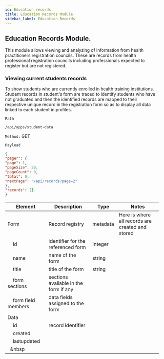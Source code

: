 ```yaml
---
id: Education records
title: Education Records Module
sidebar_label: Education Records
---
```

## Education Records Module.

This module allows viewing and analyzing of information from health practitioners registration councils. These are records from health professional registration councils including professionals expected to register but are not registered.

### Viewing current students records

To show students who are currently enrolled in health training institutions. Student records in student's form are traced to identify students who have not graduated and then the identified records are mapped to their respective unique  record in the registration form so as to display all data linked to each student in profiles.

`Path`
```JS
/api/apps/student-data
```
`Method:` GET

`Payload`

```JSON
{
"pager": {
"page": 1,
"pageSize": 50,
"pageCount": 0,
"total": 0,
"nextPage": "/api/records?page=2"
},
"records": []
}
```
|Element|Description|Type|Notes|
|----|----|----|-----|
|Form|Record registry|metadata|Here is where all records are created and stored|
|&nbsp;&nbsp;&nbsp;&nbsp;id|identifier for the referenced form|integer||
|&nbsp;&nbsp;&nbsp;&nbsp;name|name of the form|string||
|&nbsp;&nbsp;&nbsp;&nbsp;title|title of the form|string||
|&nbsp;&nbsp;&nbsp;&nbsp;form sections|sections available in the form if any||
|&nbsp;&nbsp;&nbsp;&nbsp;form field members|data fields assigned to the form||
|Data||||
|&nbsp;&nbsp;&nbsp;&nbsp;id|record identifier|
|&nbsp;&nbsp;&nbsp;&nbsp;created|
|&nbsp;&nbsp;&nbsp;&nbsp;lastupdated|
|&nbsp;&nbsp;&nbsp

